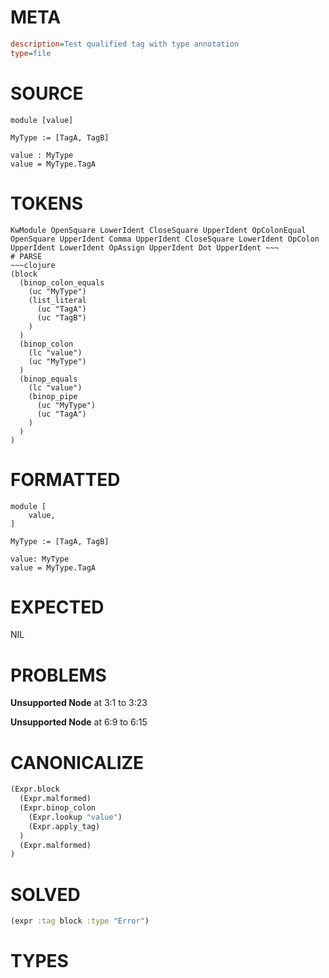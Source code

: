 # META
~~~ini
description=Test qualified tag with type annotation
type=file
~~~
# SOURCE
~~~roc
module [value]

MyType := [TagA, TagB]

value : MyType
value = MyType.TagA
~~~
# TOKENS
~~~text
KwModule OpenSquare LowerIdent CloseSquare UpperIdent OpColonEqual OpenSquare UpperIdent Comma UpperIdent CloseSquare LowerIdent OpColon UpperIdent LowerIdent OpAssign UpperIdent Dot UpperIdent ~~~
# PARSE
~~~clojure
(block
  (binop_colon_equals
    (uc "MyType")
    (list_literal
      (uc "TagA")
      (uc "TagB")
    )
  )
  (binop_colon
    (lc "value")
    (uc "MyType")
  )
  (binop_equals
    (lc "value")
    (binop_pipe
      (uc "MyType")
      (uc "TagA")
    )
  )
)
~~~
# FORMATTED
~~~roc
module [
	value,
]

MyType := [TagA, TagB]

value: MyType
value = MyType.TagA
~~~
# EXPECTED
NIL
# PROBLEMS
**Unsupported Node**
at 3:1 to 3:23

**Unsupported Node**
at 6:9 to 6:15

# CANONICALIZE
~~~clojure
(Expr.block
  (Expr.malformed)
  (Expr.binop_colon
    (Expr.lookup "value")
    (Expr.apply_tag)
  )
  (Expr.malformed)
)
~~~
# SOLVED
~~~clojure
(expr :tag block :type "Error")
~~~
# TYPES
~~~roc
~~~
